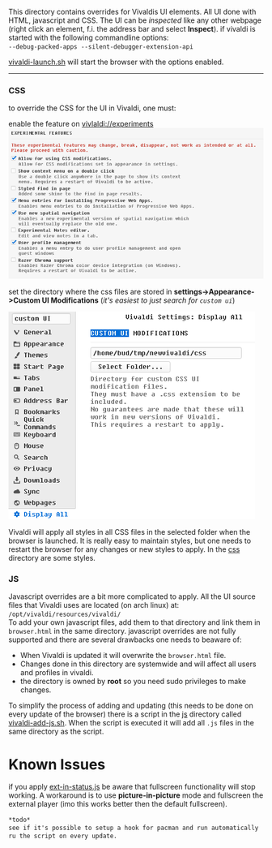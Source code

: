 This directory contains overrides for Vivaldis UI elements.
All UI done with HTML, javascript and CSS.
The UI can be *inspected* like any other webpage (right click an element, f.i. the address bar and select **Inspect**).
if vivaldi is started with the following commandline options:  
`--debug-packed-apps --silent-debugger-extension-api`  

[vivaldi-launch.sh] will start the browser with the options enabled.

---

### CSS

to override the CSS for the UI in Vivaldi, one must:

enable the feature on [vivlaldi://experiments](vivlaldi://experiments)  
![](experiments.png)  

set the directory where the css files are stored in **settings->Appearance->Custom UI Modifications** (*it's easiest to just search for `custom ui`*)  

![](cssdir.png)

Vivaldi will apply all styles in all CSS files in the selected folder when the browser is launched. It is really easy to maintain styles, but one needs to restart the browser for any changes or new styles to apply. In the [css](https://github.com/budRich/vivaldi-ricing/tree/master/vivaldiUI/css) directory are some styles.

### JS

Javascript overrides are a bit more complicated to apply. 
All the UI source files that Vivaldi uses are located (on arch linux) at:  
`/opt/vivaldi/resources/vivaldi/`  
To add your own javascript files, 
add them to that directory and link them in `browser.html` in the same directory.
javascript overrides are not fully supported and there are several drawbacks one needs to beaware of:
- When Vivaldi is updated it will overwrite the `browser.html` file.
- Changes done in this directory are systemwide and will affect all users and profiles in vivaldi.
- the directory is owned by **root** so you need sudo privileges to make changes.

To simplify the process of adding and updating (this needs to be done on every update of the browser) there is a script in the [js](/js) directory called [vivaldi-add-js.sh](/vivaldiUI/js/vivaldi-add-js.sh). When the script is executed it will add all `.js` files in the same directory as the script. 

# Known Issues
if you apply [ext-in-status.js](/js/ext-in-status.js) be aware that fullscreen functionality will stop working. A workaround is to use **picture-in-picture** mode and fullscreen the external player (imo this works better then the default fullscreen).  

```
*todo*  
see if it's possible to setup a hook for pacman and run automatically ru the script on every update.
```


[vivaldi-launch.sh]: https://github.com/budRich/vivaldi-ricing/blob/master/vivaldi-launch.sh
